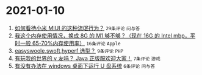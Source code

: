 # 2021-01-10

1. [如何看待小米 MIUI 的这种流氓行为？](https://www.v2ex.com/t/743466) `29条评论` `问与答`
1. [我这个内存使用情况，换成 8G 的 M1 够不够？（现在 16G 的 Intel mbp，平时一般 65-70%内存使用率）](https://www.v2ex.com/t/743470) `16条评论` `Apple`
1. [easyswoole,swoft,hyperf 选型？](https://www.v2ex.com/t/743468) `9条评论` `PHP`
1. [有玩我的世界的 v 友吗？ Java 正版服欢迎大家！](https://www.v2ex.com/t/743463) `7条评论` `游戏`
1. [有没有办法在 windows 桌面下运行 U 盘系统](https://www.v2ex.com/t/743465) `6条评论` `问与答`
